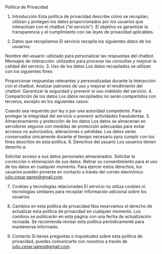 Política de Privacidad

1. Introducción
Esta política de privacidad describe cómo se recopilan, utilizan y protegen los datos proporcionados por los usuarios que interactúan con el chatbot ("el servicio"). El objetivo es garantizar la transparencia y el cumplimiento con las leyes de privacidad aplicables.

2. Datos que recopilamos
El servicio recopila los siguientes datos de los usuarios:

Nombre del usuario: utilizado para personalizar las respuestas del chatbot.
Mensajes de interacción: utilizados para procesar las consultas y mejorar la calidad del servicio.
3. Uso de los datos
Los datos recopilados se utilizan con los siguientes fines:

Proporcionar respuestas relevantes y personalizadas durante la interacción con el chatbot.
Analizar patrones de uso y mejorar el rendimiento del chatbot.
Garantizar la seguridad y prevenir el uso indebido del servicio.
4. Compartición de los datos
Los datos recopilados no serán compartidos con terceros, excepto en los siguientes casos:

Cuando sea requerido por ley o por una autoridad competente.
Para proteger la integridad del servicio o prevenir actividades fraudulentas.
5. Almacenamiento y protección de los datos
Los datos se almacenan en servidores seguros con medidas de protección adecuadas para evitar accesos no autorizados, alteraciones o pérdidas.
Los datos serán conservados únicamente durante el tiempo necesario para cumplir con los fines descritos en esta política.
6. Derechos del usuario
Los usuarios tienen derecho a:

Solicitar acceso a sus datos personales almacenados.
Solicitar la corrección o eliminación de sus datos.
Retirar su consentimiento para el uso de los datos en cualquier momento.
Para ejercer estos derechos, los usuarios pueden ponerse en contacto a través del correo electrónico julio.cesar.gares@gmail.com.

7. Cookies y tecnologías relacionadas
El servicio no utiliza cookies ni tecnologías similares para recopilar información adicional sobre los usuarios.

8. Cambios en esta política de privacidad
Nos reservamos el derecho de actualizar esta política de privacidad en cualquier momento. Los cambios se publicarán en esta página con una fecha de actualización revisada. Se recomienda revisar esta política periódicamente para mantenerse informado.

9. Contacto
Si tienes preguntas o inquietudes sobre esta política de privacidad, puedes comunicarte con nosotros a través de julio.cesar.gares@gmail.com.